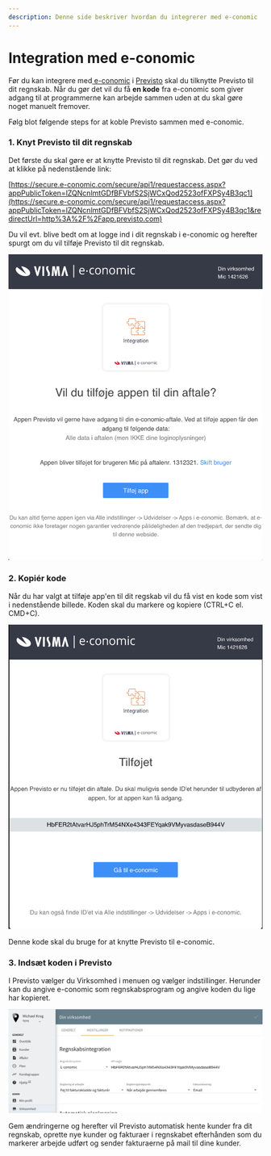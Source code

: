 ```yaml
---
description: Denne side beskriver hvordan du integrerer med e-conomic
---
```


# Integration med e-conomic

Før du kan integrere med[ e-conomic](https://e-conomic.com) i [Previsto](https://previsto.com) skal du tilknytte Previsto til dit regnskab. Når du gør det vil du få **en kode** fra e-conomic som giver adgang til at programmerne kan arbejde sammen uden at du skal gøre noget manuelt fremover.

Følg blot følgende steps for at koble Previsto sammen med e-conomic.

### 1. Knyt Previsto til dit regnskab

Det første du skal gøre er at knytte Previsto til dit regnskab. Det gør du ved at klikke på nedenstående link: 

[https://secure.e-conomic.com/secure/api1/requestaccess.aspx?appPublicToken=lZQNcnlmtGDfBFVbfS2SjWCxQod2523ofFXPSy4B3qc1](https://secure.e-conomic.com/secure/api1/requestaccess.aspx?appPublicToken=lZQNcnlmtGDfBFVbfS2SjWCxQod2523ofFXPSy4B3qc1&redirectUrl=http%3A%2F%2Fapp.previsto.com)

Du vil evt. blive bedt om at logge ind i dit regnskab i e-conomic og herefter spurgt om du vil tilføje Previsto til dit regnskab.

![Tilf&#xF8;jelse af app til regnskab](../../.gitbook/assets/skaermbillede-2020-02-20-kl.-16.06.39.png)

### 2. Kopiér kode

Når du har valgt at tilføje app'en til dit regskab vil du få vist en kode som vist i nedenstående billede. Koden skal du markere og kopiere \(CTRL+C el. CMD+C\).

![](../../.gitbook/assets/skaermbillede-2020-02-20-kl.-16.07.20.png)

Denne kode skal du bruge for at knytte Previsto til e-conomic.

### 3. Indsæt koden i Previsto

I Previsto vælger du Virksomhed i menuen og vælger indstillinger. Herunder kan du angive e-conomic som regnskabsprogram og angive koden du lige har kopieret.

![](../../.gitbook/assets/skaermbillede-2020-02-20-kl.-16.21.33.png)

Gem ændringerne og herefter vil Previsto automatisk hente kunder fra dit regnskab, oprette nye kunder og fakturaer i regnskabet efterhånden som du markerer arbejde udført og sender fakturaerne på mail til dine kunder.

